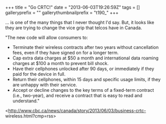 +++
title = "Go CRTC!"
date = "2013-06-03T19:26:59Z"
tags = []
galleryprefix = ""
gallerythumbnailprefix = "t190_"
+++

... is one of the many things that I never thought I'd say. But, it looks
like they are trying to change the vice grip that telcos have in Canada.

"The new code will allow consumers to:

  * Terminate their wireless contracts after two years without cancellation fees, even if they have signed on for a longer term.
  * Cap extra data charges at $50 a month and international data roaming charges at $100 a month to prevent bill shock.
  * Have their cellphones unlocked after 90 days, or immediately if they paid for the device in full.
  * Return their cellphones, within 15 days and specific usage limits, if they are unhappy with their service.
  * Accept or decline changes to the key terms of a fixed-term contract (i.e., two-year), and receive a contract that is easy to read and understand."

<http://www.cbc.ca/news/canada/story/2013/06/03/business-crtc-
wireless.html?cmp=rss>  

